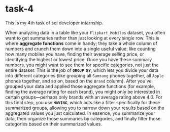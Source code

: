 # task-4
This is my 4th task of sql developer internship.


When analyzing data in a table like your `Flipkart_Mobiles` dataset, you often want to get summaries rather than just looking at every single row. This is where **aggregate functions** come in handy; they take a whole column of numbers and crunch them down into a single useful value, like counting how many mobiles you have, finding their average selling price, or identifying the highest or lowest price. Once you have these summary numbers, you might want to see them for specific categories, not just the entire dataset. This is the job of **`GROUP BY`**, which lets you divide your data into different categories (like grouping all `Samsung` phones together, all `Apple` phones together, and so on, based on the `Brand` column). After you've grouped your data and applied those aggregate functions (for example, finding the average rating for each brand), you might only be interested in certain groups—perhaps only brands with an average rating above 4.0. For this final step, you use **`HAVING`**, which acts like a filter specifically for these summarized groups, allowing you to narrow down your results based on the aggregated values you just calculated. In essence, you summarize your data, then organize those summaries by categories, and finally filter those categories based on their summarized values.
